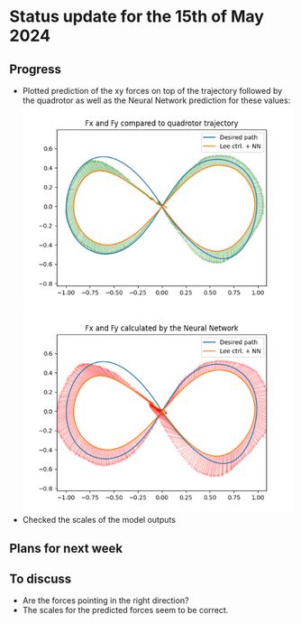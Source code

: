 # Status update for the 15th of May 2024

## Progress
- Plotted prediction of the xy forces on top of the trajectory followed by the quadrotor as well as the Neural Network prediction for these values:
![alt text](https://github.com/Tupryk/BachelorThesis/blob/main/status_updates/forces_trajectory.png?raw=true)
![alt text](https://github.com/Tupryk/BachelorThesis/blob/main/status_updates/force_prediction_trajectory.png?raw=true)
- Checked the scales of the model outputs

## Plans for next week

## To discuss
- Are the forces pointing in the right direction?
- The scales for the predicted forces seem to be correct.
